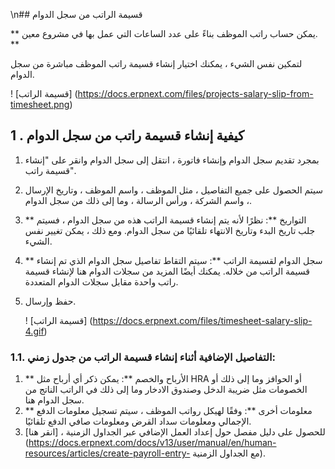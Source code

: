 \n## قسيمة الراتب من سجل الدوام

** يمكن حساب راتب الموظف بناءً على عدد الساعات التي عمل بها في مشروع معين. **

لتمكين نفس الشيء ، يمكنك اختيار إنشاء قسيمة راتب الموظف مباشرة من سجل الدوام.

! [قسيمة الراتب] (https://docs.erpnext.com/files/projects-salary-slip-from-timesheet.png)

## 1 \. كيفية إنشاء قسيمة راتب من سجل الدوام

1. بمجرد تقديم سجل الدوام وإنشاء فاتورة ، انتقل إلى سجل الدوام وانقر على "إنشاء قسيمة راتب".
2. سيتم الحصول على جميع التفاصيل ، مثل الموظف ، واسم الموظف ، وتاريخ الإرسال ، واسم الشركة ، ورأس الرسالة ، وما إلى ذلك من سجل الدوام.
3. ** التواريخ **: نظرًا لأنه يتم إنشاء قسيمة الراتب هذه من سجل الدوام ، فسيتم جلب تاريخ البدء وتاريخ الانتهاء تلقائيًا من سجل الدوام. ومع ذلك ، يمكن تغيير نفس الشيء.
4. ** سجل الدوام لقسيمة الراتب **: سيتم التقاط تفاصيل سجل الدوام الذي تم إنشاء قسيمة الراتب من خلاله. يمكنك أيضًا المزيد من سجلات الدوام هنا لإنشاء قسيمة راتب واحدة مقابل سجلات الدوام المتعددة.
5. حفظ وإرسال.
    
    ! [قسيمة الراتب] (https://docs.erpnext.com/files/timesheet-salary-slip-4.gif)
    

### 1.1. التفاصيل الإضافية أثناء إنشاء قسيمة الراتب من جدول زمني:

1. ** الأرباح والخصم **: يمكن ذكر أي أرباح مثل HRA أو الحوافز وما إلى ذلك أو الخصومات مثل ضريبة الدخل وصندوق الادخار وما إلى ذلك في الراتب الناتج من سجل الدوام هنا.
2. ** معلومات أخرى **: وفقًا لهيكل رواتب الموظف ، سيتم تسجيل معلومات الدفع الإجمالي ومعلومات سداد القرض ومعلومات صافي الدفع تلقائيًا.
3. للحصول على دليل مفصل حول إعداد العمل الإضافي عبر الجداول الزمنية ، [انقر هنا] (https://docs.erpnext.com/docs/v13/user/manual/en/human-resources/articles/create-payroll-entry- مع الجداول الزمنية).